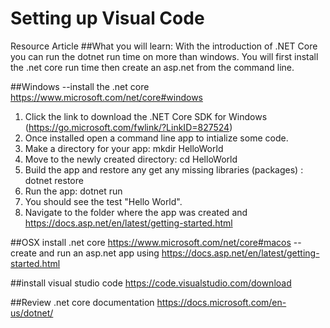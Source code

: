 # Setting up Visual Code 
Resource Article
##What you will learn: 
With the introduction of .NET Core you can run the dotnet run time on more than windows. You will first install the .net core run time then create an asp.net 
from the command line. 


##Windows
--install the .net core
https://www.microsoft.com/net/core#windows
1. Click the link to download the .NET Core SDK for Windows (https://go.microsoft.com/fwlink/?LinkID=827524)
2. Once installed open a command line app to intialize some code.
3. Make a directory for your app: mkdir HelloWorld
4. Move to the newly created directory: cd HelloWorld
5. Build the app and restore any get any missing libraries (packages) : dotnet restore
6. Run the app: dotnet run
7. You should see the test "Hello World".
8. Navigate to the folder where the app was created and 
https://docs.asp.net/en/latest/getting-started.html





##OSX
install .net core 
https://www.microsoft.com/net/core#macos
--create and run an asp.net app using 
https://docs.asp.net/en/latest/getting-started.html


##install visual studio code
https://code.visualstudio.com/download


##Review .net core documentation
https://docs.microsoft.com/en-us/dotnet/